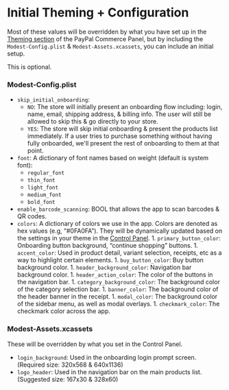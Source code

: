 # Initial Theming + Configuration

Most of these values will be overridden by what you have set up in the [Theming section](https://commerce.paypal.com/theme) of the PayPal Commerce Panel, but by including the `Modest-Config.plist` & `Modest-Assets.xcassets`, you can include an initial setup. 

This is optional.

### Modest-Config.plist

- `skip_initial_onboarding`: 
  - `NO`: The store will initially present an onboarding flow including: login, name, email, shipping address, & billing info.  The user will still be allowed to skip this & go directly to your store.
  - `YES`: The store will skip initial onboarding & present the products list immediately. If a user tries to purchase something without having fully onboarded, we'll present the rest of onboarding to them at that point.
- `font`: A dictionary of font names based on weight (default is system font):
  - `regular_font`
  - `thin_font`
  - `light_font`
  - `medium_font`
  - `bold_font`
- `enable_barcode_scanning`: BOOL that allows the app to scan barcodes & QR codes. 
- `colors`: A dictionary of colors we use in the app. Colors are denoted as hex values (e.g, “#0FA0FA”). They will be dynamically updated based on the settings in your theme in the [Control Panel](https://commerce.paypal.com/theme).
	   1. `primary_button_color`: Onboarding button background, “continue shopping” buttons.
	   1. `accent_color`: Used in product detail, variant selection, receipts, etc as a way to highlight certain elements.
	   1. `buy_button_color`: Buy button background color.
	   1. `header_background_color`: Navigation bar background color.
	   1. `header_action_color`: The color of the buttons in the navigation bar.
	   1. `category_background_color`: The background color of the category selection bar.
	   1. `banner_color`: The background color of the header banner in the receipt.
	   1. `modal_color`: The background color of the sidebar menu, as well as modal overlays.
	   1. `checkmark_color`: The checkmark color across the app.


### Modest-Assets.xcassets

These will be overridden by what you set in the Control Panel.

- `login_background`: Used in the onboarding login prompt screen. (Required size: 320x568 & 640x1136)
- `logo_header`: Used in the navigation bar on the main products list. (Suggested size: 167x30 & 328x60)
